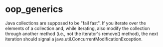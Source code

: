 oop_generics
============

Java collections are supposed to be "fail fast". If you iterate over the elements of a collection and, while iterating, also modify the collection through another method (i.e., not the iterator's remove() method), the next iteration should signal a java.util.ConcurrentModificationException.